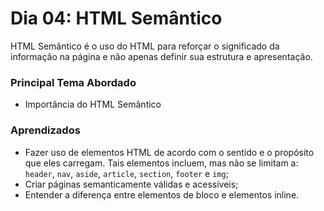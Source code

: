 # Dia 04: HTML Semântico

HTML Semântico é o uso do HTML para reforçar o significado da informação na página e não apenas definir sua estrutura e apresentação.

### Principal Tema Abordado

- Importância do HTML Semântico

### Aprendizados

- Fazer uso de elementos HTML de acordo com o sentido e o propósito que eles carregam. Tais elementos incluem, mas não se limitam a: `header`, `nav`, `aside`, `article`, `section`, `footer` e `img`;
- Criar páginas semanticamente válidas e acessíveis;
- Entender a diferença entre elementos de bloco e elementos inline.
